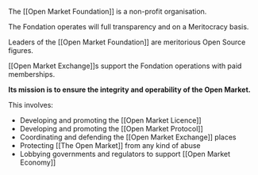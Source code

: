 The [[Open Market Foundation]] is a non-profit organisation.

The Fondation operates will full transparency and on a Meritocracy basis.

Leaders of the [[Open Market Foundation]] are meritorious Open Source figures.

[[Open Market Exchange]]s support the Fondation operations with paid memberships.

**Its mission is to ensure the integrity and operability of the Open Market.**

This involves:

- Developing and promoting the [[Open Market Licence]]
- Developing and promoting the [[Open Market Protocol]]
- Coordinating and defending the [[Open Market Exchange]] places
- Protecting [[The Open Market]] from any kind of abuse
- Lobbying governments and regulators to support [[Open Market Economy]]
